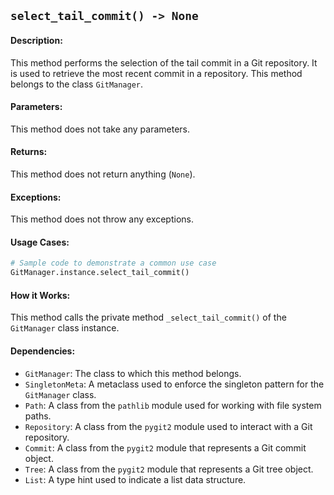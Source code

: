 ## `select_tail_commit() -> None`

#### Description:
This method performs the selection of the tail commit in a Git repository. It is used to retrieve the most recent commit in a repository. This method belongs to the class `GitManager`.

#### Parameters:
This method does not take any parameters.

#### Returns:
This method does not return anything (`None`).

#### Exceptions:
This method does not throw any exceptions.

#### Usage Cases:

```python
# Sample code to demonstrate a common use case
GitManager.instance.select_tail_commit()
```

#### How it Works:
This method calls the private method `_select_tail_commit()` of the `GitManager` class instance.

#### Dependencies:
- `GitManager`: The class to which this method belongs.
- `SingletonMeta`: A metaclass used to enforce the singleton pattern for the `GitManager` class.
- `Path`: A class from the `pathlib` module used for working with file system paths.
- `Repository`: A class from the `pygit2` module used to interact with a Git repository.
- `Commit`: A class from the `pygit2` module that represents a Git commit object.
- `Tree`: A class from the `pygit2` module that represents a Git tree object.
- `List`: A type hint used to indicate a list data structure.